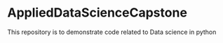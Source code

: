 # AppliedDataScienceCapstone
This repository is to demonstrate code related to Data science in python
